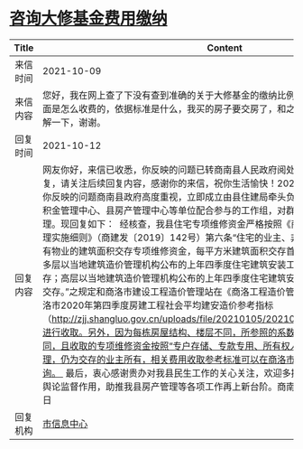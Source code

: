 # <a href="http://www.shangluo.gov.cn/zmhd/ldxxxx.jsp?urltype=leadermail.LeaderMailContentUrl&wbtreeid=1112&leadermailid=7986">咨询大修基金费用缴纳</a>
|Title|Content|
|:---:|---|
|来信时间|2021-10-09|
|来信内容|您好，我在网上查了下没有查到准确的关于大修基金的缴纳比例费用，想了解商南县在这方面是怎么收费的，依据标准是什么，我买的房子要交房了，和之前算的金额差距较大，想了解一下，谢谢。|
|回复时间|2021-10-12|
|回复内容|网友你好，来信已收悉，你反映的问题已转商南县人民政府阅处。相关情况会第一时间答复，请关注后续回复内容，感谢你的来信，祝你生活愉快！2021年10月12日  网友你好，你反映的问题商南县政府高度重视，立即成立由县住建局牵头负责，城关街道办、县住房公积金管理中心、县房产管理中心等单位配合参与的工作组，对群众反映问题进行现场调查处理。现回复如下：  经核查，我县住宅专项维修资金严格按照《商洛市住宅专项维修资金管理实施细则》（商建发〔2019〕142号）第六条“住宅的业主、非住宅的业主应当按照所拥有物业的建筑面积交存专项维修资金，每平方米建筑面积交存首期专项维修资金的标准为：多层以当地建筑造价管理机构公布的上年四季度住宅建筑安装工程每平方米造价的5%交存；高层以当地建筑造价管理机构公布的上年四季度住宅建筑安装工程每平方米造价的6%交存。”之规定和商洛市建设工程造价管理站在《商洛工程造价管理信息》（第4期）公布的商洛市2020年第四季度房建工程社会平均建安造价参考指标（http://zjj.shangluo.gov.cn/uploads/file/20210105/20210105165742_59935.pdf）进行收取。另外，因为每栋房屋结构、楼层不同，所参照的系数也不同，核算的金额也不同，且收取的专项维修资金按照“专户存储、专款专用、所有权人决策、政府监督”的原则管理，仍为交存的业主所有，相关费用收取参考标准可以在商洛市住房和城乡建设局管网查询。  最后，衷心感谢贵办对我县民生工作的关心关注，欢迎多提宝贵意见建议，充分发挥舆论监督作用，助推我县房产管理等各项工作再上新台阶。商南县人民政府2021年10月18日|
|回复机构|<a href="../../categories/agencies/市信息中心.md">市信息中心</a>|
